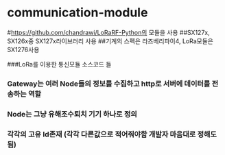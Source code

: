 # communication-module
#https://github.com/chandrawi/LoRaRF-Python의 모듈을 사용
##SX127x, SX126x중 SX127x라이브러리 사용
##기계의 스펙은 라즈베리파이4, LoRa모듈은 SX1276사용

###LoRa를 이용한 통신모듈 소스코드 들 
### Gateway는 여러 Node들의 정보를 수집하고 http로 서버에 데이터를 전송하는 역할
### Node는 그냥 유해조수퇴치 기기 하나로 정의

### 각각의 고유 Id존재 (각각 다른값으로 적어줘야함 개발자 마음대로 정해도 됨)

